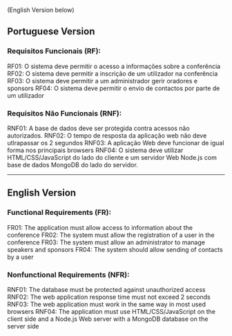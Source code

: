 (English Version below)
## Portuguese Version
### Requisitos Funcionais (RF):
RF01: O sistema deve permitir o acesso a informações sobre a conferência
RF02: O sistema deve permitir a inscrição de um utilizador na conferência
RF03: O sistema deve permitir a um administrador gerir oradores e sponsors
RF04: O sistema deve permitir o envio de contactos por parte de um utilizador
### Requisitos Não Funcionais (RNF):
RNF01: A base de dados deve ser protegida contra acessos não autorizados.
RNF02: O tempo de resposta da aplicação web não deve utlrapassar os 2 segundos
RNF03: A aplicação Web deve funcionar de igual forma nos principais browsers
RNF04: O sistema deve utilizar HTML/CSS/JavaScript do lado do cliente e um servidor Web Node.js com base de dados MongoDB do lado do servidor.
___
## English Version
### Functional Requirements (FR):
FR01: The application must allow access to information about the conference
FR02: The system must allow the registration of a user in the conference
FR03: The system must allow an administrator to manage speakers and sponsors
FR04: The system should allow sending of contacts by a user

### Nonfunctional Requirements (NFR):
RNF01: The database must be protected against unauthorized access
RNF02: The web application response time must not exceed 2 seconds
RNF03: The web application must work in the same way in most used browsers
RNF04: The application must use HTML/CSS/JavaScript on the client side and a Node.js Web server with a MongoDB database on the server side
